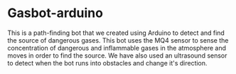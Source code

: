 # Gasbot-arduino
This is a path-finding bot that we created using Arduino to detect and find the source of dangerous gases. This bot uses the MQ4 sensor to sense the concentration of dangerous and inflammable gases in the atmosphere and moves in order to find the source. We have also used an ultrasound sensor to detect when the bot runs into obstacles and change it's direction. 
